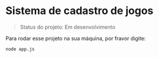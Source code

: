 <h1>Sistema de cadastro de jogos</h1>

>Status do projeto: Em desenvolvimento

Para rodar esse projeto na sua máquina, por fravor digite:

```
node app.js
```
